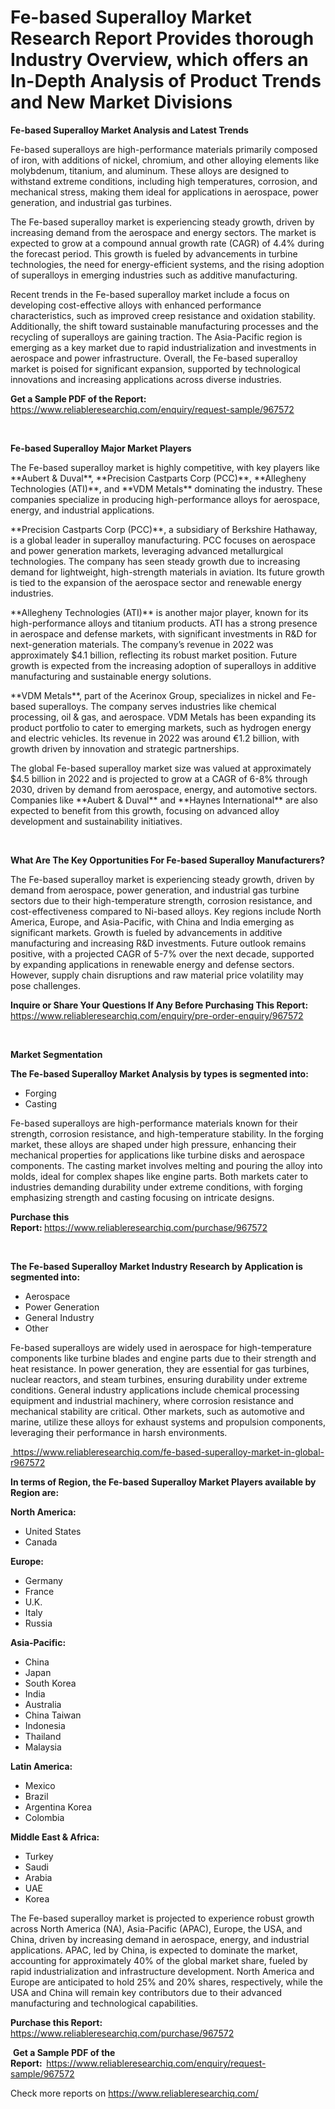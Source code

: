 <p><h1>Fe-based Superalloy Market Research Report Provides thorough Industry Overview, which offers an In-Depth Analysis of Product Trends and New Market Divisions</h1></p><p><strong>Fe-based Superalloy Market Analysis and Latest Trends</strong></p>
<p><p>Fe-based superalloys are high-performance materials primarily composed of iron, with additions of nickel, chromium, and other alloying elements like molybdenum, titanium, and aluminum. These alloys are designed to withstand extreme conditions, including high temperatures, corrosion, and mechanical stress, making them ideal for applications in aerospace, power generation, and industrial gas turbines.</p><p>The Fe-based superalloy market is experiencing steady growth, driven by increasing demand from the aerospace and energy sectors. The market is expected to grow at a compound annual growth rate (CAGR) of 4.4% during the forecast period. This growth is fueled by advancements in turbine technologies, the need for energy-efficient systems, and the rising adoption of superalloys in emerging industries such as additive manufacturing.</p><p>Recent trends in the Fe-based superalloy market include a focus on developing cost-effective alloys with enhanced performance characteristics, such as improved creep resistance and oxidation stability. Additionally, the shift toward sustainable manufacturing processes and the recycling of superalloys are gaining traction. The Asia-Pacific region is emerging as a key market due to rapid industrialization and investments in aerospace and power infrastructure. Overall, the Fe-based superalloy market is poised for significant expansion, supported by technological innovations and increasing applications across diverse industries.</p></p>
<p><strong>Get a Sample PDF of the Report:&nbsp;</strong> <a href="https://www.reliableresearchiq.com/enquiry/request-sample/967572?utm_campaign=1144&utm_medium=2&utm_source=Github&utm_content=ia&utm_term=20012025&utm_id=fe-based-superalloy">https://www.reliableresearchiq.com/enquiry/request-sample/967572</a></p>
<p>&nbsp;</p>
<p><strong>Fe-based Superalloy Major Market Players</strong></p>
<p><p>The Fe-based superalloy market is highly competitive, with key players like **Aubert & Duval**, **Precision Castparts Corp (PCC)**, **Allegheny Technologies (ATI)**, and **VDM Metals** dominating the industry. These companies specialize in producing high-performance alloys for aerospace, energy, and industrial applications.</p><p>**Precision Castparts Corp (PCC)**, a subsidiary of Berkshire Hathaway, is a global leader in superalloy manufacturing. PCC focuses on aerospace and power generation markets, leveraging advanced metallurgical technologies. The company has seen steady growth due to increasing demand for lightweight, high-strength materials in aviation. Its future growth is tied to the expansion of the aerospace sector and renewable energy industries.</p><p>**Allegheny Technologies (ATI)** is another major player, known for its high-performance alloys and titanium products. ATI has a strong presence in aerospace and defense markets, with significant investments in R&D for next-generation materials. The company’s revenue in 2022 was approximately $4.1 billion, reflecting its robust market position. Future growth is expected from the increasing adoption of superalloys in additive manufacturing and sustainable energy solutions.</p><p>**VDM Metals**, part of the Acerinox Group, specializes in nickel and Fe-based superalloys. The company serves industries like chemical processing, oil & gas, and aerospace. VDM Metals has been expanding its product portfolio to cater to emerging markets, such as hydrogen energy and electric vehicles. Its revenue in 2022 was around €1.2 billion, with growth driven by innovation and strategic partnerships.</p><p>The global Fe-based superalloy market size was valued at approximately $4.5 billion in 2022 and is projected to grow at a CAGR of 6-8% through 2030, driven by demand from aerospace, energy, and automotive sectors. Companies like **Aubert & Duval** and **Haynes International** are also expected to benefit from this growth, focusing on advanced alloy development and sustainability initiatives.</p></p>
<p>&nbsp;</p>
<p><strong>What Are The Key Opportunities For Fe-based Superalloy Manufacturers?</strong></p>
<p><p>The Fe-based superalloy market is experiencing steady growth, driven by demand from aerospace, power generation, and industrial gas turbine sectors due to their high-temperature strength, corrosion resistance, and cost-effectiveness compared to Ni-based alloys. Key regions include North America, Europe, and Asia-Pacific, with China and India emerging as significant markets. Growth is fueled by advancements in additive manufacturing and increasing R&D investments. Future outlook remains positive, with a projected CAGR of 5-7% over the next decade, supported by expanding applications in renewable energy and defense sectors. However, supply chain disruptions and raw material price volatility may pose challenges.</p></p>
<p><strong>Inquire or Share Your Questions If Any Before Purchasing This Report:</strong> <a href="https://www.reliableresearchiq.com/enquiry/pre-order-enquiry/967572?utm_campaign=1144&utm_medium=2&utm_source=Github&utm_content=ia&utm_term=20012025&utm_id=fe-based-superalloy">https://www.reliableresearchiq.com/enquiry/pre-order-enquiry/967572</a></p>
<p>&nbsp;</p>
<p><strong>Market Segmentation</strong></p>
<p><strong>The Fe-based Superalloy Market Analysis by types is segmented into:</strong></p>
<p><ul><li>Forging</li><li>Casting</li></ul></p>
<p><p>Fe-based superalloys are high-performance materials known for their strength, corrosion resistance, and high-temperature stability. In the forging market, these alloys are shaped under high pressure, enhancing their mechanical properties for applications like turbine disks and aerospace components. The casting market involves melting and pouring the alloy into molds, ideal for complex shapes like engine parts. Both markets cater to industries demanding durability under extreme conditions, with forging emphasizing strength and casting focusing on intricate designs.</p></p>
<p><strong>Purchase this Report:&nbsp;</strong><a href="https://www.reliableresearchiq.com/purchase/967572?utm_campaign=1144&utm_medium=2&utm_source=Github&utm_content=ia&utm_term=20012025&utm_id=fe-based-superalloy">https://www.reliableresearchiq.com/purchase/967572</a></p>
<p>&nbsp;</p>
<p><strong>The Fe-based Superalloy Market Industry Research by Application is segmented into:</strong></p>
<p><ul><li>Aerospace</li><li>Power Generation</li><li>General Industry</li><li>Other</li></ul></p>
<p><p>Fe-based superalloys are widely used in aerospace for high-temperature components like turbine blades and engine parts due to their strength and heat resistance. In power generation, they are essential for gas turbines, nuclear reactors, and steam turbines, ensuring durability under extreme conditions. General industry applications include chemical processing equipment and industrial machinery, where corrosion resistance and mechanical stability are critical. Other markets, such as automotive and marine, utilize these alloys for exhaust systems and propulsion components, leveraging their performance in harsh environments.</p></p>
<p><a href="https://www.reliableresearchiq.com/fe-based-superalloy-market-in-global-r967572?utm_campaign=1144&utm_medium=2&utm_source=Github&utm_content=ia&utm_term=20012025&utm_id=fe-based-superalloy">&nbsp;https://www.reliableresearchiq.com/fe-based-superalloy-market-in-global-r967572</a></p>
<p><strong>In terms of Region, the Fe-based Superalloy Market Players available by Region are:</strong></p>
<p>
    <p> <strong> North America: </strong>
        <ul>
            <li>United States</li>
            <li>Canada</li>
        </ul>
        </p> 
    <p> <strong> Europe: </strong>
        <ul>
            <li>Germany</li>
            <li>France</li>
            <li>U.K.</li>
            <li>Italy</li>
            <li>Russia</li>
        </ul>
        </p> 
    <p> <strong> Asia-Pacific: </strong>
        <ul>
            <li>China</li>
            <li>Japan</li>
            <li>South Korea</li>
            <li>India</li>
            <li>Australia</li>
            <li>China Taiwan</li>
            <li>Indonesia</li>
            <li>Thailand</li>
            <li>Malaysia</li>
        </ul>
        </p> 
    <p> <strong> Latin America: </strong>
        <ul>
            <li>Mexico</li>
            <li>Brazil</li>
            <li>Argentina Korea</li>
            <li>Colombia</li>
        </ul>
        </p> 
    <p> <strong> Middle East & Africa: </strong>
        <ul>
            <li>Turkey</li>
            <li>Saudi</li>
            <li>Arabia</li>
            <li>UAE</li>
            <li>Korea</li>
        </ul>
    </p>
    </p>
<p><p>The Fe-based superalloy market is projected to experience robust growth across North America (NA), Asia-Pacific (APAC), Europe, the USA, and China, driven by increasing demand in aerospace, energy, and industrial applications. APAC, led by China, is expected to dominate the market, accounting for approximately 40% of the global market share, fueled by rapid industrialization and infrastructure development. North America and Europe are anticipated to hold 25% and 20% shares, respectively, while the USA and China will remain key contributors due to their advanced manufacturing and technological capabilities.</p></p>
<p><strong>Purchase this Report: </strong><a href="https://www.reliableresearchiq.com/purchase/967572?utm_campaign=1144&utm_medium=2&utm_source=Github&utm_content=ia&utm_term=20012025&utm_id=fe-based-superalloy">https://www.reliableresearchiq.com/purchase/967572</a></p>
<p>&nbsp;<strong>Get a Sample PDF of the Report:&nbsp;&nbsp;</strong><a href="https://www.reliableresearchiq.com/enquiry/request-sample/967572?utm_campaign=1144&utm_medium=2&utm_source=Github&utm_content=ia&utm_term=20012025&utm_id=fe-based-superalloy">https://www.reliableresearchiq.com/enquiry/request-sample/967572</a></p>
<p><strong></strong></p>
<p>Check more reports on <a href="https://www.reliableresearchiq.com/?utm_campaign=1144&utm_medium=2&utm_source=Github&utm_content=ia&utm_term=20012025&utm_id=fe-based-superalloy">https://www.reliableresearchiq.com/</a></p>